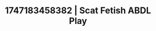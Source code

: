 ---
categories:
- Emotion-driven NSFW
- Chastity play
- Sensual cosplay
- Footjob
- Enema fetish
image: /assets/images/1747183458382.jpg
layout: post
seo:
  description: Featured content with premium ABDL Play, Scat Fetish. HD images available.
  keywords: ABDL Play, Scat Fetish
  og_image: /assets/images/1747183458382.jpg
  schema_type: VisualArtwork
tags:
- ABDL Play
- '#1747183458382'
- Scat Fetish
title: 1747183458382 | Scat Fetish ABDL Play
---